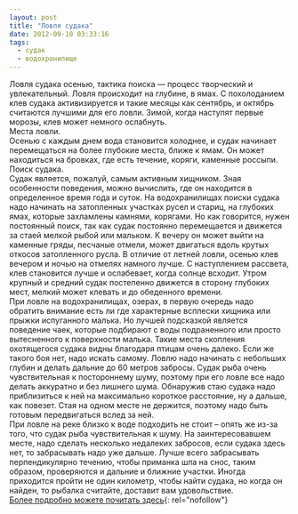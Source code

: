 ```yaml
---
layout: post
title: "Ловля судака"
date: 2012-09-10 03:33:16
tags:
  - судак
  - водохранилище
---
```

Ловля судака осенью, тактика поиска — процесс творческий и
увлекательный. Ловля происходит на глубине, в ямах. С похолоданием клев
судака активизируется и такие месяцы как сентябрь, и октябрь считаются
лучшими для его ловли. Зимой, когда наступят первые морозы, клев может
немного ослабнуть.  
Места ловли.  
Осенью с каждым днем вода становится холоднее, и судак начинает
перемещаться на более глубокие места, ближе к ямам. Он может находиться
на бровках, где есть течение, коряги, каменные россыпи.  
Поиск судака.  
Судак является, пожалуй, самым активным хищником. Зная особенности
поведения, можно вычислить, где он находится в определенное время года и
суток. На водохранилищах поиски судака надо начинать на затопленных
участках русел и стариц, на глубоких ямах, которые захламлены камнями,
корягами. Но как говорится, нужен постоянный поиск, так как судак
постоянно перемещается и движется за стаей мелкой рыбой или мальком. К
вечеру он может выйти на каменные гряды, песчаные отмели, может
двигаться вдоль крутых откосов затопленного русла. В отличие от летней
ловли, осенью клев вечером и ночью на отмелях намного лучше. С
наступлением рассвета, клев становится лучше и ослабевает, когда солнце
всходит. Утром крупный и средний судак постепенно движется в сторону
глубоких мест, мелкий может клевать и до обеденного времени.  
При ловле на водохранилищах, озерах, в первую очередь надо обратить
внимание есть ли где характерные всплески хищника или прыжки испуганного
малька. Но лучшей подсказкой является поведение чаек, которые подбирают
с воды подраненного или просто вытесненного к поверхности малька. Такие
места скопления охотящегося судака видны благодаря птицам очень далеко.
Если же такого боя нет, надо искать самому. Ловлю надо начинать с
небольших глубин и делать дальние до 60 метров забросы. Судак рыба очень
чувствительная к постороннему шуму, поэтому при его ловле все надо
делать аккуратно и без лишнего шума. Обнаружив стаю судака надо
приблизиться к ней на максимально короткое расстояние, ну а дальше, как
повезет. Стая на одном месте не держится, поэтому надо быть готовым
передвигаться вслед за ней.  
При ловле на реке близко к воде подходить не стоит – опять же из-за
того, что судак рыба чувствительная к шуму. На заинтересовавшем месте,
надо сделать несколько недалеких забросов, если судака здесь нет, то
забрасывать надо уже дальше. Лучше всего забрасывать перпендикулярно
течению, чтобы приманка шла на снос, таким образом, проверяются и
дальние и ближние участки. Иногда приходится пройти не один километр,
чтобы найти судака, но когда он найден, то рыбалка считайте, доставит
вам удовольствие.  
[Более подробно можете почитать здесь][1]{: rel="nofollow"}



[1]: http://rubakaminfo.ru/glavnaia/lovlya-sudaka-osenyu
